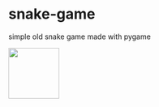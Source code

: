 # snake-game
simple old snake game made with pygame


<img src="https://user-images.githubusercontent.com/20709480/182609556-3942efcb-eef6-42a8-af53-42500617d2c6.png" width="100" height="100">
